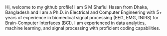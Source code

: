 Hi, welcome to my github profile! I am S M Shafiul Hasan from Dhaka, Bangladesh and I am a Ph.D. in Electrical and Computer Engineering with 5+ years of experience in biomedical signal processing (EEG, EMG, fNIRS) for Brain-Computer Interfaces (BCI). I am experienced in data analytics, machine learning, and signal processing with proficient coding capabilities.
